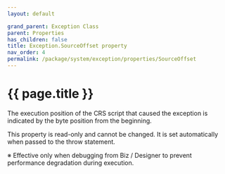 ```yaml
---
layout: default

grand_parent: Exception Class
parent: Properties
has_children: false
title: Exception.SourceOffset property
nav_order: 4
permalink: /package/system/exception/properties/SourceOffset
---
```

# {{ page.title }}

The execution position of the CRS script that caused the exception is indicated by the byte position from the beginning.

This property is read-only and cannot be changed. It is set automatically when passed to the throw statement.

※ Effective only when debugging from Biz / Designer to prevent performance degradation during execution.